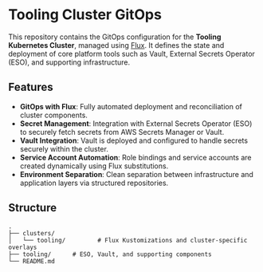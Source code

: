 # Tooling Cluster GitOps

This repository contains the GitOps configuration for the **Tooling Kubernetes Cluster**, managed using [Flux](https://fluxcd.io/). 
It defines the state and deployment of core platform tools such as Vault, External Secrets Operator (ESO), and supporting infrastructure.

## Features

- **GitOps with Flux**: Fully automated deployment and reconciliation of cluster components.
- **Secret Management**: Integration with External Secrets Operator (ESO) to securely fetch secrets from AWS Secrets Manager or Vault.
- **Vault Integration**: Vault is deployed and configured to handle secrets securely within the cluster.
- **Service Account Automation**: Role bindings and service accounts are created dynamically using Flux substitutions.
- **Environment Separation**: Clean separation between infrastructure and application layers via structured repositories.

## Structure

```text
.
├── clusters/
│   └── tooling/         # Flux Kustomizations and cluster-specific overlays
├── tooling/      # ESO, Vault, and supporting components
└── README.md
